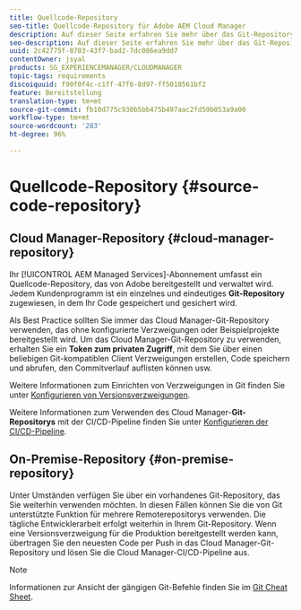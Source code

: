 ```yaml
---
title: Quellcode-Repository
seo-title: Quellcode-Repository für Adobe AEM Cloud Manager
description: Auf dieser Seite erfahren Sie mehr über das Git-Repository, das für jedes in Cloud Manager enthaltene Programm bereitgestellt wird.
seo-description: Auf dieser Seite erfahren Sie mehr über das Git-Repository, das für jedes in Adobe AEM Cloud Manager enthaltene Programm bereitgestellt wird.
uuid: 2c42775f-8703-43f7-bad2-7dc086ea9dd7
contentOwner: jsyal
products: SG_EXPERIENCEMANAGER/CLOUDMANAGER
topic-tags: requirements
discoiquuid: f90f0f4c-c1ff-47f6-8d97-ff5018561bf2
feature: Bereitstellung
translation-type: tm+mt
source-git-commit: fb10d775c930b5bb475b497aac2fd59b053a9a00
workflow-type: tm+mt
source-wordcount: '283'
ht-degree: 96%

---
```



# Quellcode-Repository {#source-code-repository}

## Cloud Manager-Repository {#cloud-manager-repository}

Ihr [!UICONTROL AEM Managed Services]-Abonnement umfasst ein Quellcode-Repository, das von Adobe bereitgestellt und verwaltet wird. Jedem Kundenprogramm ist ein einzelnes und eindeutiges **Git-Repository** zugewiesen, in dem Ihr Code gespeichert und gesichert wird.

Als Best Practice sollten Sie immer das Cloud Manager-Git-Repository verwenden, das ohne konfigurierte Verzweigungen oder Beispielprojekte bereitgestellt wird. Um das Cloud Manager-Git-Repository zu verwenden, erhalten Sie ein **Token zum privaten Zugriff**, mit dem Sie über einen beliebigen Git-kompatiblen Client Verzweigungen erstellen, Code speichern und abrufen, den Commitverlauf auflisten können usw.

Weitere Informationen zum Einrichten von Verzweigungen in Git finden Sie unter [Konfigurieren von Versionsverzweigungen](configure-your-release-branches.md).

Weitere Informationen zum Verwenden des Cloud Manager-**Git-Repositorys** mit der CI/CD-Pipeline finden Sie unter [Konfigurieren der CI/CD-Pipeline](configuring-pipeline.md).

## On-Premise-Repository {#on-premise-repository}

Unter Umständen verfügen Sie über ein vorhandenes Git-Repository, das Sie weiterhin verwenden möchten. In diesen Fällen können Sie die von Git unterstützte Funktion für mehrere Remoterepositorys verwenden. Die tägliche Entwicklerarbeit erfolgt weiterhin in Ihrem Git-Repository. Wenn eine Versionsverzweigung für die Produktion bereitgestellt werden kann, übertragen Sie den neuesten Code per Push in das Cloud Manager-Git-Repository und lösen Sie die Cloud Manager-CI/CD-Pipeline aus.

>[!NOTE]
>
>Informationen zur Ansicht der gängigen Git-Befehle finden Sie im [Git Cheat Sheet](https://education.github.com/git-cheat-sheet-education.pdf).

